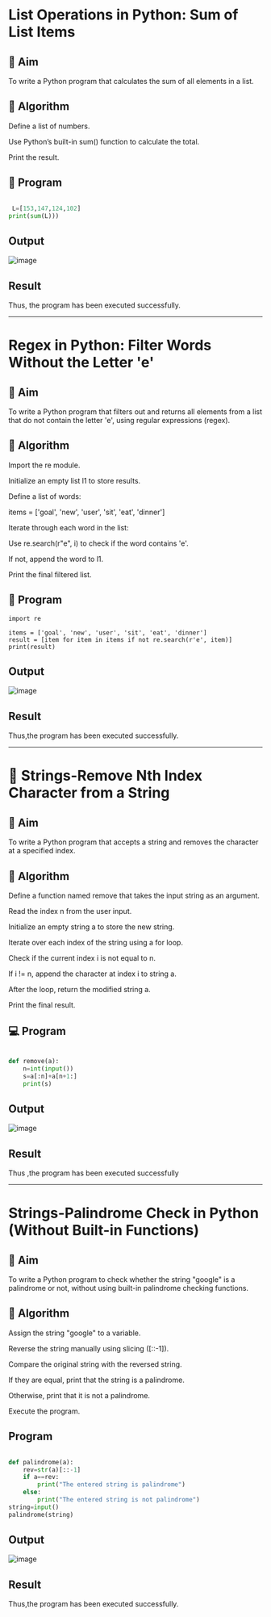 # List Operations in Python: Sum of List Items

## 🎯 Aim

To write a Python program that calculates the sum of all elements in a list.

## 🧠 Algorithm

Define a list of numbers.

Use Python’s built-in sum() function to calculate the total.

Print the result.

## 🧾 Program

``` python

 L=[153,147,124,102] 
print(sum(L)))

```

## Output

![image](https://github.com/user-attachments/assets/5cfe4778-0e94-44b1-a239-6ae7a104ab6e)

## Result

Thus, the program has been executed successfully.

----

# Regex in Python: Filter Words Without the Letter 'e'

## 🎯 Aim

To write a Python program that filters out and returns all elements from a list that do not contain the letter 'e', using regular expressions (regex).

## 🧠 Algorithm

Import the re module.

Initialize an empty list l1 to store results.

Define a list of words:

items = ['goal', 'new', 'user', 'sit', 'eat', 'dinner']

Iterate through each word in the list:

Use re.search(r"e", i) to check if the word contains 'e'.

If not, append the word to l1.

Print the final filtered list.

## 🧾 Program

```
import re

items = ['goal', 'new', 'user', 'sit', 'eat', 'dinner']
result = [item for item in items if not re.search(r'e', item)]
print(result)

```

## Output

![image](https://github.com/user-attachments/assets/4c537d60-a8d7-496a-ad97-3d4313ecde7c)


## Result

Thus,the program has been executed successfully.

----

# 🧹 Strings-Remove Nth Index Character from a String

## 🎯 Aim

To write a Python program that accepts a string and removes the character at a specified index.

## 🧠 Algorithm

Define a function named remove that takes the input string as an argument.

Read the index n from the user input.

Initialize an empty string a to store the new string.

Iterate over each index of the string using a for loop.

Check if the current index i is not equal to n.

If i != n, append the character at index i to string a.

After the loop, return the modified string a.

Print the final result.

## 💻 Program

``` python

def remove(a):
    n=int(input())
    s=a[:n]+a[n+1:]
    print(s)

```

## Output


![image](https://github.com/user-attachments/assets/236c2fa3-6304-46e0-8bac-a884a1cd5f46)



## Result

Thus ,the program has been executed successfully

----

# Strings-Palindrome Check in Python (Without Built-in Functions)

## 🎯 Aim

To write a Python program to check whether the string "google" is a palindrome or not, without using built-in palindrome checking functions.

## 🧠 Algorithm

Assign the string "google" to a variable.

Reverse the string manually using slicing ([::-1]).

Compare the original string with the reversed string.

If they are equal, print that the string is a palindrome.

Otherwise, print that it is not a palindrome.

Execute the program.

## Program

``` python

def palindrome(a):
    rev=str(a)[::-1]
    if a==rev:
        print("The entered string is palindrome")
    else:
        print("The entered string is not palindrome")
string=input()
palindrome(string)

```

## Output


![image](https://github.com/user-attachments/assets/72e3d572-a1f7-43da-a02c-3584ad68bbb9)

## Result

Thus,the program has been executed successfully.




